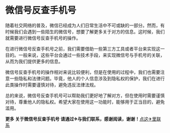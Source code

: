# 微信号反查手机号

随着社交网络的普及，微信已经成为人们日常生活中不可或缺的一部分。然而，有时候我们会遇到一些陌生的微信号，想要了解更多关于对方的信息。这时候，我们就需要进行微信号反查手机号的操作。

在进行微信号反查手机号之前，我们需要借助一些第三方工具或者平台来实现这一目的。一般来说，这些平台会通过一些技术手段，来实现微信号与手机号的关联，从而为我们提供更多的信息。

微信号反查手机号的操作相对来说比较便利，但是在使用的过程中，我们也需要注意一些隐私和法律问题。毕竟，他人的个人信息涉及到隐私权的保护，我们在进行此类操作时需要谨慎对待，避免违反法律法规。

总的来说，微信号反查手机号可以帮助我们更好地了解对方，但在使用时需要谨慎对待，尊重他人的隐私权。希望大家在使用这一功能时，能够用于正当目的，避免滥用。

**更多 关于微信号反查手机号 请通过✈与我们联系，感谢阅读，谢谢！**[点这✈里联系](https://sms.k02.cc)